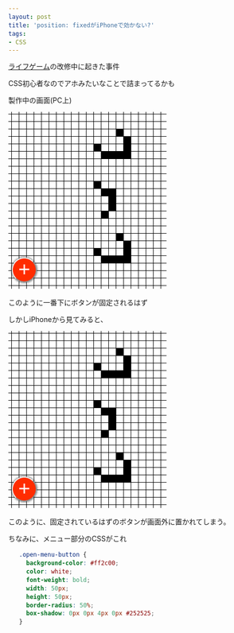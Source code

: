 ```yaml
---
layout: post
title: 'position: fixedがiPhoneで効かない?'
tags:
- CSS
---
```


[ライフゲーム](/game-of-life/)の改修中に起きた事件

CSS初心者なのでアホみたいなことで詰まってるかも

製作中の画面(PC上)

![/img/post/2017-07-28-poisition-fixed-01.png](/img/post/2017-07-28-poisition-fixed-01.png)

このように一番下にボタンが固定されるはず

しかしiPhoneから見てみると、

![/img/post/2017-07-28-poisition-fixed-01.png](/img/post/2017-07-28-poisition-fixed-01.png)

このように、固定されているはずのボタンが画面外に置かれてしまう。

ちなみに、メニュー部分のCSSがこれ

```css
   .open-menu-button {
     background-color: #ff2c00;
     color: white;
     font-weight: bold;
     width: 50px;
     height: 50px;
     border-radius: 50%;
     box-shadow: 0px 0px 4px 0px #252525;
   }
```




